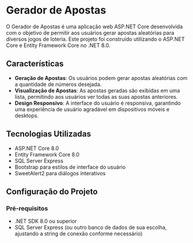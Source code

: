 # Gerador de Apostas

O Gerador de Apostas é uma aplicação web ASP.NET Core desenvolvida com o objetivo de permitir aos usuários gerar apostas aleatórias para diversos jogos de loteria. Este projeto foi construído utilizando o ASP.NET Core e Entity Framework Core no .NET 8.0.

## Características

- **Geração de Apostas**: Os usuários podem gerar apostas aleatórias com a quantidade de números desejada.
- **Visualização de Apostas**: As apostas geradas são exibidas em uma lista, permitindo aos usuários ver todas as suas apostas anteriores.
- **Design Responsivo**: A interface do usuário é responsiva, garantindo uma experiência de usuário agradável em dispositivos móveis e desktops.

## Tecnologias Utilizadas

- ASP.NET Core 8.0
- Entity Framework Core 8.0
- SQL Server Express
- Bootstrap para estilos de interface do usuário
- SweetAlert2 para diálogos interativos

## Configuração do Projeto

### Pré-requisitos

- .NET SDK 8.0 ou superior
- SQL Server Express (ou outro banco de dados de sua escolha, ajustando a string de conexão conforme necessário)

